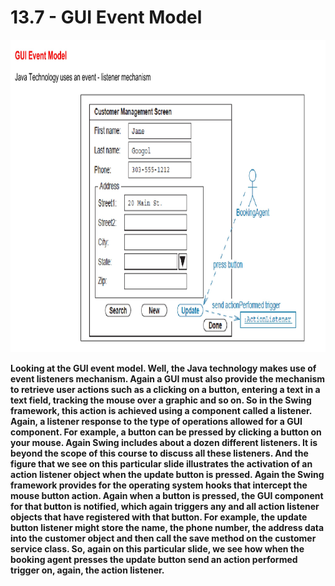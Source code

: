 # 13.7 - GUI Event Model

<img src="/images/13_07_01.jpg" width="800" height="500">

**Looking at the GUI event model. Well, the Java technology makes use of event listeners mechanism. Again a GUI must also provide the mechanism to retrieve user actions such as a clicking on a button, entering a text in a text field, tracking the mouse over a graphic and so on. So in the Swing framework, this action is achieved using a component called a listener. Again, a listener response to the type of operations allowed for a GUI component. For example, a button can be pressed by clicking a button on your mouse. Again Swing includes about a dozen different listeners. It is beyond the scope of this course to discuss all these listeners. And the figure that we see on this particular slide illustrates the activation of an action listener object when the update button is pressed. Again the Swing framework provides for the operating system hooks that intercept the mouse button action. Again when a button is pressed, the GUI component for that button is notified, which again triggers any and all action listener objects that have registered with that button. For example, the update button listener might store the name, the phone number, the address data into the customer object and then call the save method on the customer service class. So, again on this particular slide, we see how when the booking agent presses the update button send an action performed trigger on, again, the action listener.**